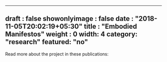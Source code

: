
---
draft : false
showonlyimage : false
date : "2018-11-05T20:02:19+05:30"
title : "Embodied Manifestos"
weight : 0
width: 4
category: "research"
featured: "no"
---



Read more about the project in these publications:

